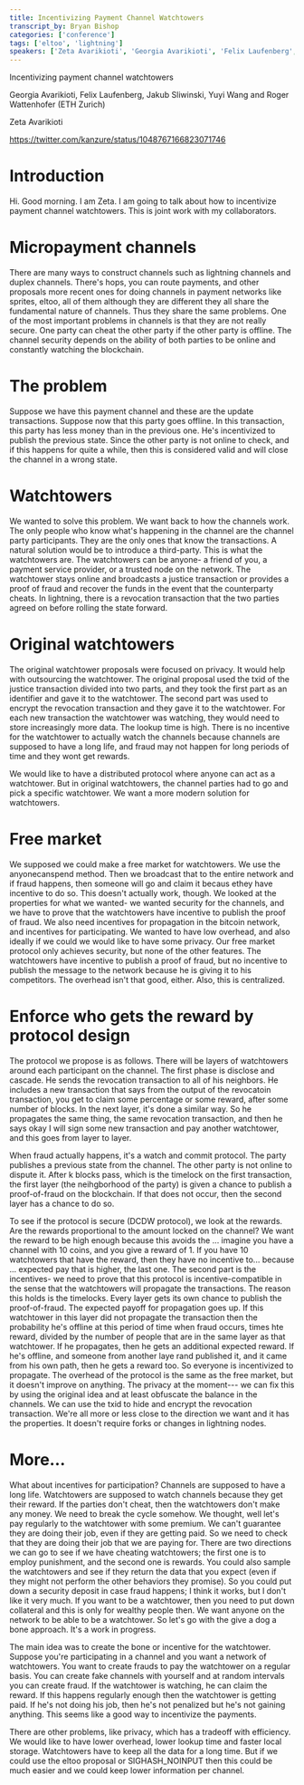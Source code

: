 ```yaml
---
title: Incentivizing Payment Channel Watchtowers
transcript_by: Bryan Bishop
categories: ['conference']
tags: ['eltoo', 'lightning']
speakers: ['Zeta Avarikioti', 'Georgia Avarikioti', 'Felix Laufenberg', 'Jakub Sliwinski', 'Yuyi Wang', 'Roger Wattenhofer']
---
```


Incentivizing payment channel watchtowers

Georgia Avarikioti, Felix Laufenberg, Jakub Sliwinski, Yuyi Wang and Roger Wattenhofer (ETH Zurich)

Zeta Avarikioti

<https://twitter.com/kanzure/status/1048767166823071746>

# Introduction

Hi. Good morning. I am Zeta. I am going to talk about how to incentivize payment channel watchtowers. This is joint work with my collaborators.

# Micropayment channels

There are many ways to construct channels such as lightning channels and duplex channels. There's hops, you can route payments, and other proposals more recent ones for doing channels in payment networks like sprites, eltoo, all of them although they are different they all share the fundamental nature of channels. Thus they share the same problems. One of the most important problems in channels is that they are not really secure. One party can cheat the other party if the other party is offline. The channel security depends on the ability of both parties to be online and constantly watching the blockchain.

# The problem

Suppose we have this payment channel and these are the update transactions. Suppose now that this party goes offline. In this transaction, this party has less money than in the previous one. He's incentivized to publish the previous state. Since the other party is not online to check, and if this happens for quite a while, then this is considered valid and will close the channel in a wrong state.

# Watchtowers

We wanted to solve this problem. We want back to how the channels work. The only people who know what's happening in the channel are the channel party participants. They are the only ones that know the transactions. A natural solution would be to introduce a third-party. This is what the watchtowers are. The watchtowers can be anyone- a friend of you, a payment service provider, or a trusted node on the network. The watchtower stays online and broadcasts a justice transaction or provides a proof of fraud and recover the funds in the event that the counterparty cheats. In lightning, there is a revocation transaction that the two parties agreed on before rolling the state forward.

# Original watchtowers

The original watchtower proposals were focused on privacy. It would help with outsourcing the watchtower. The original proposal used the txid of the justice transaction divided into two parts, and they took the first part as an identifier and gave it to the watchtower. The second part was used to encrypt the revocation transaction and they gave it to the watchtower. For each new transaction the watchtower was watching, they would need to store increasingly more data. The lookup time is high. There is no incentive for the watchtower to actually watch the channels because channels are supposed to have a long life, and fraud may not happen for long periods of time and they wont get rewards.

We would like to have a distributed protocol where anyone can act as a watchtower. But in original watchtowers, the channel parties had to go and pick a specific watchtower. We want a more modern solution for watchtowers.

# Free market

We supposed we could make a free market for watchtowers. We use the anyonecanspend method. Then we broadcast that to the entire network and if fraud happens, then someone will go and claim it becaus ethey have incentive to do so. This doesn't actually work, though. We looked at the properties for what we wanted- we wanted security for the channels, and we have to prove that the watchtowers have incentive to publish the proof of fraud. We also need incentives for propagation in the bitcoin network, and incentives for participating. We wanted to have low overhead, and also ideally if we could we would like to have some privacy. Our free market protocol only achieves security, but none of the other features. The watchtowers have incentive to publish a proof of fraud, but no incentive to publish the message to the network because he is giving it to his competitors. The overhead isn't that good, either. Also, this is centralized.

# Enforce who gets the reward by protocol design

The protocol we propose is as follows. There will be layers of watchtowers around each participant on the channel. The first phase is disclose and cascade. He sends the revocation transaction to all of his neighbors. He includes a new transaction that says from the output of the revocatoin transaction, you get to claim some percentage or some reward, after some number of blocks. In the next layer, it's done a similar way. So he propagates the same thing, the same revocation transaction, and then he says okay I will sign some new transaction and pay another watchtower, and this goes from layer to layer.

When fraud actually happens, it's a watch and commit protocol. The party publishes a previous state from the channel. The other party is not online to dispute it. After k blocks pass, which is the timelock on the first transaction, the first layer (the neihgborhood of the party) is given a chance to publish a proof-of-fraud on the blockchain. If that does not occur, then the second layer has a chance to do so.

To see if the protocol is secure (DCDW protocol), we look at the rewards. Are the rewards proportional to the amount locked on the channel? We want the reward to be high enough because this avoids the ... imagine you have a channel with 10 coins, and you give a reward of 1. If you have 10 watchtowers that have the reward, then they have no incentive to... because ... expected pay that is higher, the last one. The second part is the incentives- we need to prove that this protocol is incentive-compatible in the sense that the watchtowers will propagate the transactions. The reason this holds is the timelocks. Every layer gets its own chance to publish the proof-of-fraud. The expected payoff for propagation goes up. If this watchtower in this layer did not propagate the transaction then the probability he's offline at this period of time when fraud occurs, times hte reward, divided by the number of people that are in the same layer as that watchtower. If he propagates, then he gets an additional expected reward. If he's offline, and someone from another laye rand published it, and it came from his own path, then he gets a reward too. So everyone is incentivized to propagate. The overhead of the protocol is the same as the free market, but it doesn't improve on anything. The privacy at the moment--- we can fix this by using the original idea and at least obfuscate the balance in the channels. We can use the txid to hide and encrypt the revocation transaction. We're all more or less close to the direction we want and it has the properties. It doesn't require forks or changes in lightning nodes.

# More...

What about incentives for participation? Channels are supposed to have a long life. Watchtowers are supposed to watch channels because they get their reward. If the parties don't cheat, then the watchtowers don't make any money. We need to break the cycle somehow. We thought, well let's pay regularly to the watchtower with some premium. We can't guarantee they are doing their job, even if they are getting paid. So we need to check that they are doing their job that we are paying for. There are two directions we can go to see if we have cheating watchtowers; the first one is to employ punishment, and the second one is rewards. You could also sample the watchtowers and see if they return the data that you expect (even if they might not perform the other behaviors they promise). So you could put down a security deposit in case fraud happens; I think it works, but I don't like it very much. If you want to be a watchtower, then you need to put down collateral and this is only for wealthy people then. We want anyone on the network to be able to be a watchtower. So let's go with the give a dog a bone approach. It's a work in progress.

The main idea was to create the bone or incentive for the watchtower. Suppose you're participating in a channel and you want a network of watchtowers. You want to create frauds to pay the watchtower on a regular basis. You can create fake channels with yourself and at random intervals you can create fraud. If the watchtower is watching, he can claim the reward. If this happens regularly enough then the watchtower is getting paid. If he's not doing his job, then he's not penalized but he's not gaining anything. This seems like a good way to incentivize the payments.

There are other problems, like privacy, which has a tradeoff with efficiency. We would like to have lower overhead, lower lookup time and faster local storage. Watchtowers have to keep all the data for a long time. But if we could use the eltoo proposal or SIGHASH\_NOINPUT then this could be much easier and we could keep lower information per channel.

